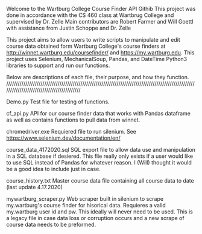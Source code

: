 Welcome to the Wartburg College Course Finder API Githib
This project was done in accordance with the CS 460 class at Wartbrug College and supervised by Dr. Zelle
Main contributors are Robert Farmer and Will Goettl with assistance from Justin Schoppe and Dr. Zelle


This project aims to allow users to write scripts to manipulate and edit course data obtained form Wartburg College's course finders
at http://winnet.wartburg.edu/coursefinder/ and https://my.wartburg.edu. This project uses Selenium, MechanicalSoup, Pandas, and DateTime
Python3 libraries to support and run our functions. 

Below are descriptions of each file, their purpose, and how they function.
//////////////////////////////////////////////////////////////////////////////////////////////////////////////////////////////////////////

Demo.py
  Test file for testing of functions.

cf_api.py
   API for our course finder data that works with Pandas dataframe as well as contains functions to pull data from winnet. 

chromedriver.exe
  Requiered file to run silenium. See https://www.selenium.dev/documentation/en/

course_data_4172020.sql
  SQL export file to allow data use and manipulation in a SQL database if desiered. This flie really only exists if a user would like to
  use SQL instead of Pandas for whatever reason. I (Will) thought it would be a good idea to include just in case. 
  
course_history.txt
  Master course data file containing all course data to date (last update 4.17.2020)

mywartburg_scraper.py
  Web scraper built in silenium to scrape my.wartburg's course finder for hisorical data. Requieres a valid my.wartburg user id and pw.
  This ideally will never need to be used. This is a legacy file in case data loss or corruption occurs and a new scrape of course
  data needs to be preformed. 

